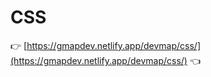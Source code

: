 # CSS
:point_right: [https://gmapdev.netlify.app/devmap/css/](https://gmapdev.netlify.app/devmap/css/) :point_left: